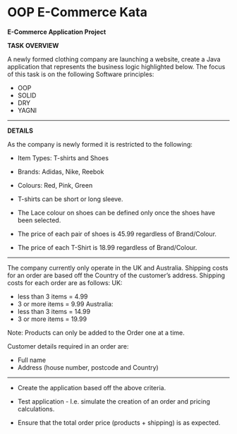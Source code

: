 # OOP E-Commerce Kata

**E-Commerce Application Project**

**TASK OVERVIEW** 

A newly formed clothing company are launching a website, create a Java application that represents the business logic highlighted below.
The focus of this task is on the following Software principles:
-	OOP
-	SOLID
-	DRY
-	YAGNI
----------------------------------
**DETAILS**

As the company is newly formed it is restricted to the following:
-	 Item Types: T-shirts and Shoes
-	 Brands: Adidas, Nike, Reebok
-	 Colours: Red, Pink, Green


- T-shirts can be short or long sleeve.
- The Lace colour on shoes can be defined only once the shoes have been selected.
- The price of each pair of shoes is 45.99 regardless of Brand/Colour.
- The price of each T-Shirt is 18.99 regardless of Brand/Colour.
---------------------------------
The company currently only operate in the UK and Australia. 
Shipping costs for an order are based off the Country of the customer’s address.
Shipping costs for each order are as follows:
UK: 
-	less than 3 items = 4.99
-	3 or more items = 9.99
Australia:
-	 less than 3 items = 14.99
-	 3 or more items = 19.99

Note: Products can only be added to the Order one at a time.

Customer details required in an order are: 
- Full name
- Address (house number, postcode and Country)
--------------------------------
- Create the application based off the above criteria.

- Test application - I.e. simulate the creation of an order and pricing calculations.

- Ensure that the total order price (products + shipping) is as expected.

